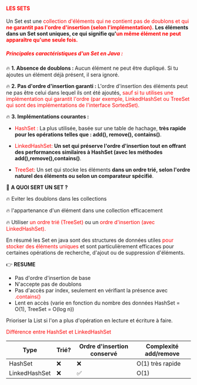 #### <font color=red> LES SETS  </font>

Un Set est une <font color=red>collection d'éléments qui ne contient pas de doublons et qui<b> ne garantit pas l'ordre
d'insertion
(selon l'implémentation).</b></font>
<b>Les éléments dans un Set sont uniques, ce qui signifie qu'<font color=red>un même élément ne peut apparaître 
qu'une seule fois.</font></b>

##### <font color=red> Principales caractéristiques d'un Set en Java :</font>

🔥 <b> 1. Absence de doublons : </b>
Aucun élément ne peut être dupliqué. Si tu ajoutes un élément déjà présent, il sera ignoré.

🔥 <b> 2. Pas d'ordre d'insertion garanti :</b> L'ordre d'insertion des éléments peut ne pas être celui dans lequel ils ont été ajoutés,
<font color=red>sauf si tu utilises une implémentation qui garantit l'ordre (par exemple, LinkedHashSet ou TreeSet qui 
sont des implémentations de l'interface SortedSet).</font>

🔥 <b> 3. Implémentations courantes :</b>

* <font color=red>HashSet : </font> La plus utilisée, basée sur une table de hachage, <b>très rapide pour les opérations
  telles que : add(), remove(), contains()</b>.


* <font color=red>LinkedHashSet: </font> <b>Un set qui préserve l'ordre d'insertion tout en offrant des performances
  similaires à HashSet (avec les méthodes add(),remove(),contains()</b>.


* <font color=red>TreeSet:</font> Un set qui stocke les éléments <b> dans un ordre trié, selon l'ordre naturel des
  éléments ou selon un comparateur spécifié</b>.

🎯 <b> A QUOI SERT UN SET ? </b>

🔥 Eviter les doublons dans les collections

🔥 l'appartenance d'un élément dans une collection efficacement

🔥 Utiliser <font color=red>un ordre trié (TreeSet)</font> ou un <font color=red>ordre d'insertion (avec
LinkedHashSet).</font>

En résumé les Set en java sont des structures de données utiles <font color=red> pour stocker des éléments
uniques</font>
et sont particulièrement efficaces pour certaines opérations de recherche, d'ajout ou de suppression d'éléments.

👉 <b> RESUME </b>

* Pas d'ordre d'insertion de base 
* N'accepte pas de doublons
* Pas d'accès par index, seulement en vérifiant la présence avec <font color=red>.contains()</font>
* Lent en accès (varie en fonction du nombre des données HashSet = O(1), TreeSet = O(log n)) 

Prioriser la List si l'on a plus d'opération en lecture et écriture à faire.

<font color=red>Différence entre HashSet et LinkedHashSet </font>

| Type          | Trié? | Ordre d'insertion conservé | Complexité add/remove |
|---------------|-------|----------------------------|-----------------------|
| HashSet       | ❌     | ❌                          | O(1) très rapide      |
| LinkedHashSet | ❌     | ✅                          | O(1)                  |  

